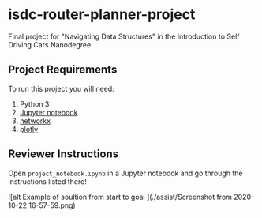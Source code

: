 # isdc-router-planner-project
Final project for "Navigating Data Structures" in the Introduction to Self Driving Cars Nanodegree

## Project Requirements 

To run this project you will need:

1. Python 3
2. [Jupyter notebook](http://jupyter.readthedocs.io/en/latest/install.html)
3. [networkx](https://networkx.github.io/documentation/latest/install.html)
4. [plotly](https://plot.ly/python/getting-started/#installation)

## Reviewer Instructions

Open `project_notebook.ipynb` in a Jupyter notebook and go through the instructions listed there!

![alt Example of soultion from start to goal ](./assist/Screenshot from 2020-10-22 16-57-59.png)
